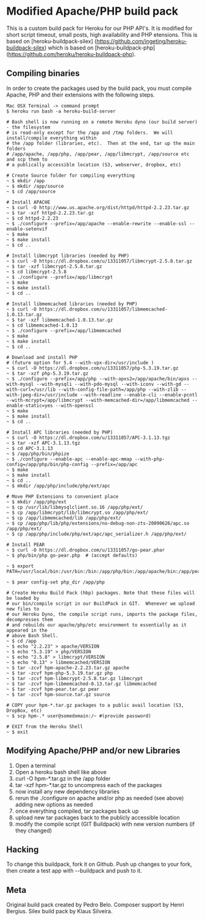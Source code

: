 Modified Apache/PHP build pack 
========================

This is a custom build pack for Heroku for our PHP API's. It is modified for short script timeout, small posts, high availability and PHP etensions. This is based on [heroku-buildpack-silex] (https://github.com/ingeting/heroku-buildpack-silex) which is based on [heroku-buildpack-php] (https://github.com/heroku/heroku-buildpack-php).

Compiling binaries
------------------

In order to create the packages used by the build pack, you must compile Apache, PHP and their extensions with the following steps.

    Mac OSX Terminal -> command prompt
    $ heroku run bash -a heroku-build-server

    # Bash shell is now running on a remote Heroku dyno (our build server) - the filesystem
    # is read-only except for the /app and /tmp folders.  We will install/compile everything within 
    # the /app folder (libraries, etc).  Then at the end, tar up the main folders
    # /app/apache, /app/php, /app/pear, /app/libmcrypt, /app/source etc and scp them to
    # a publically accessible location (S3, webserver, dropbox, etc)

    # Create Source folder for compiling everything
    ~ $ mkdir /app
    ~ $ mkdir /app/source
    ~ $ cd /app/source

    # Install APACHE
    ~ $ curl -O http://www.us.apache.org/dist/httpd/httpd-2.2.23.tar.gz
    ~ $ tar -xzf httpd-2.2.23.tar.gz
    ~ $ cd httpd-2.2.23
    ~ $ ./configure --prefix=/app/apache --enable-rewrite --enable-ssl --enable-setenvif
    ~ $ make
    ~ $ make install
    ~ $ cd ..

    # Install libmcrypt libraries (needed by PHP)
    ~ $ curl -O https://dl.dropbox.com/u/13311057/libmcrypt-2.5.8.tar.gz
    ~ $ tar -xzf libmcrypt-2.5.8.tar.gz
    ~ $ cd libmcrypt-2.5.8
    ~ $ ./configure --prefix=/app/libmcrypt
    ~ $ make
    ~ $ make install
    ~ $ cd ..

    # Install libmemcached libraries (needed by PHP)
    ~ $ curl -O https://dl.dropbox.com/u/13311057/libmemcached-1.0.13.tar.gz
    ~ $ tar -xzf libmemcached-1.0.13.tar.gz
    ~ $ cd libmemcached-1.0.13
    ~ $ ./configure --prefix=/app/libmemcached
    ~ $ make
    ~ $ make install
    ~ $ cd ..

    # Download and install PHP
    # (future option for 5.4 --with-vpx-dir=/usr/include )
    ~ $ curl -O https://dl.dropbox.com/u/13311057/php-5.3.19.tar.gz
    ~ $ tar -xzf php-5.3.19.tar.gz
    ~ $ ./configure --prefix=/app/php --with-apxs2=/app/apache/bin/apxs --with-mysql --with-mysqli --with-pdo-mysql --with-iconv --with-gd --with-curl=/usr/lib --with-config-file-path=/app/php --with-zlib --with-jpeg-dir=/usr/include --with-readline --enable-cli --enable-pcntl --with-mcrypt=/app/libmcrypt --with-memcached-dir=/app/libmemcached --enable-static=yes --with-openssl
    ~ $ make
    ~ $ make install
    ~ $ cd ..

    # Install APC libraries (needed by PHP)
    ~ $ curl -O https://dl.dropbox.com/u/13311057/APC-3.1.13.tgz
    ~ $ tar -xzf APC-3.1.13.tgz
    ~ $ cd APC-3.1.13
    ~ $ /app/php/bin/phpize
    ~ $ ./configure --enable-apc --enable-apc-mmap --with-php-config=/app/php/bin/php-config --prefix=/app/apc
    ~ $ make
    ~ $ make install
    ~ $ cd ..
    ~ $ mkdir /app/php/include/php/ext/apc

    # Move PHP Extensions to convenient place
    ~ $ mkdir /app/php/ext
    ~ $ cp /usr/lib/libmysqlclient.so.16 /app/php/ext/
    ~ $ cp /app/libmcrypt/lib/libmcrypt.so /app/php/ext/
    ~ $ cp /app/libmemcached/lib /app/php/ext/
    ~ $ cp /app/php/lib/php/extensions/no-debug-non-zts-20090626/apc.so /app/php/ext/
    ~ $ cp /app/php/include/php/ext/apc/apc_serializer.h /app/php/ext/

    # Install PEAR
    ~ $ curl -O https://dl.dropbox.com/u/13311057/go-pear.phar
    ~ $ php/bin/php go-pear.php  # (accept defaults)

    ~ $ export PATH=/usr/local/bin:/usr/bin:/bin:/app/php/bin:/app/apache/bin:/app/pear/bin

    ~ $ pear config-set php_dir /app/php

    # Create Heroku Build Pack (hbp) packages. Note that these files will be loaded by
    # our bin/compile script in our BuildPack in GIT.  Whenever we upload new files to 
    # our Heroku Dyno, the compile script runs, imports the package files, decompresses them
    # and rebuilds our apache/php/etc environment to essentially as it appeared in the 
    # above Bash Shell.  
    ~ $ cd /app
    ~ $ echo "2.2.23" > apache/VERSION
    ~ $ echo "5.3.19" > php/VERSION
    ~ $ echo "2.5.8" > libmcrypt/VERSION
    ~ $ echo "0.13" > libmemcached/VERSION
    ~ $ tar -zcvf hpm-apache-2.2.23.tar.gz apache
    ~ $ tar -zcvf hpm-php-5.3.19.tar.gz php
    ~ $ tar -zcvf hpm-libmcrypt-2.5.8.tar.gz libmcrypt
    ~ $ tar -zcvf hpm-libmemcached-0.13.tar.gz libmemcached
    ~ $ tar -zcvf hpm-pear.tar.gz pear
    ~ $ tar -zcvf hpm-source.tar.gz source

    # COPY your hpm-*.tar.gz packages to a public avail location (S3, DropBox, etc)
    ~ $ scp hpm-.* user@somedomain:/~ #(provide password)

    # EXIT from the Heroku Shell
    ~ $ exit

Modifying Apache/PHP and/or new Libraries
-------

1. Open a terminal
2. Open a heroku bash shell like above
3. curl -O hpm-*.tar.gz in the /app folder
4. tar -xzf hpm-*.tar.gz to uncompress each of the packages
5. now install any new dependency libraries
6. rerun the ./configure on apache and/or php as needed (see above) adding new options as needed
7. once everything compiled, tar packages back up
8. upload new tar packages back to the publicly accessible location
9. modify the compile script (GIT Buildpack) with new version numbers (if they changed)

Hacking
-------

To change this buildpack, fork it on Github. Push up changes to your fork, then create a test app with --buildpack <your-github-url> and push to it.


Meta
----

Original build pack created by Pedro Belo. Composer support by Henri Bergius. Silex build pack by Klaus Silveira.
